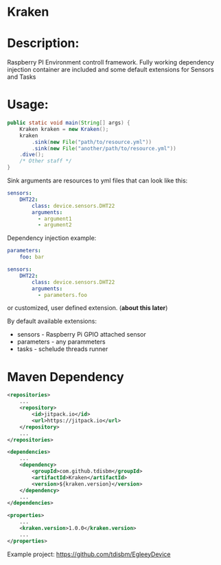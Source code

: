 # Kraken

# Description:
Raspberry PI Environment controll framework. Fully working dependency injection container are included and some default extensions for Sensors and Tasks

# Usage:
```java
public static void main(String[] args) {
    Kraken kraken = new Kraken();
    kraken
        .sink(new File("path/to/resource.yml"))
        .sink(new File("another/path/to/resource.yml"))
    .dive();
    /* Other staff */
}
```
Sink arguments are resources to yml files that can look like this:

```yaml
sensors:
    DHT22:
        class: device.sensors.DHT22
        arguments:
          - argument1
          - argument2
```

Dependency injection example:

```yaml
parameters:
    foo: bar

sensors:
    DHT22:
        class: device.sensors.DHT22
        arguments:
          - parameters.foo
```

or customized, user defined extension. (**about this later**)

By default available extensions:
 * sensors - Raspberry Pi GPIO attached sensor
 * parameters - any parammeters
 * tasks - schelude threads runner

# Maven Dependency
```xml
<repositories>
    ...
    <repository>
        <id>jitpack.io</id>
        <url>https://jitpack.io</url>
    </repository>
    ...
</repositories>

<dependencies>
    ...
    <dependency>
        <groupId>com.github.tdisbm</groupId>
        <artifactId>Kraken</artifactId>
        <version>${kraken.version}</version>
    </dependency>
    ...
</dependencies>

<properties>
    ...
    <kraken.version>1.0.0</kraken.version>
    ...
</properties>
```

Example project: https://github.com/tdisbm/EgleeyDevice

